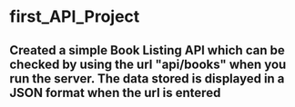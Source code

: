 # first_API_Project

## Created a simple Book Listing API which can be checked by using the url "api/books" when you run the server. The data stored is displayed in a JSON format when the url is entered
